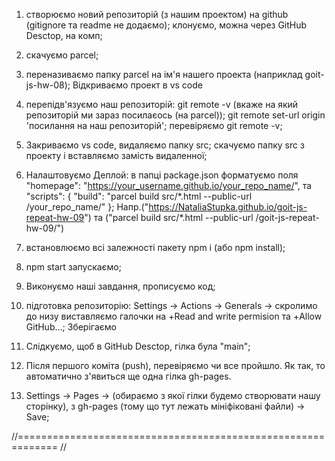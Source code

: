 1. створюємо новий репозиторій (з нашим проектом) на github (gitignore та readme
   не додаємо); клонуємо, можна через GitHub Desctop, на комп;

2. скачуємо parcel;

3. переназиваємо папку parcel на ім'я нашего проекта (наприклад goit-js-hw-08);
   Відкриваємо проект в vs code

4. перепідв'язуємо наш репозиторій: git remote -v (вкаже на який репозиторій ми
   зараз посилаєось (на parcel)); git remote set-url origin 'посилання на наш
   репозиторій'; перевіряємо git remote -v;

5. Закриваємо vs code, видаляємо папку src; скачуємо папку src з проекту і
   вставляємо замість видаленної;

6. Налаштовуємо Деплой: в папці package.json форматуємо поля "homepage":
   "https://your_username.github.io/your_repo_name/", та "scripts": { "build":
   "parcel build src/\*.html --public-url /your_repo_name/" };
   Напр.("https://NataliaStupka.github.io/goit-js-repeat-hw-09") та ("parcel
   build src/\*.html --public-url /goit-js-repeat-hw-09/")

7. встановлюємо всі залежності пакету npm i (або npm install);

8. npm start запускаємо;

9. Виконуємо наші завдання, прописуємо код;

10. підготовка репозиторію: Settings -> Actions -> Generals -> скролимо до низу
    виставляємо галочки на +Read and write permision та +Allow GitHub...;
    Зберігаємо

11. Слідкуємо, щоб в GitHub Desctop, гілка була "main";

12. Після першого коміта (push), перевіряємо чи все пройшло. Як так, то
    автоматично з'явиться ще одна гілка gh-pages.

13. Settings -> Pages -> (обираємо з якої гілки будемо створювати нашу
    сторінку), з gh-pages (тому що тут лежать мініфіковані файли) -> Save;

//============================================================= //
